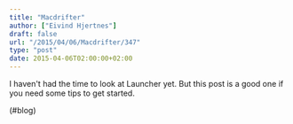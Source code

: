 ```yaml
---
title: "Macdrifter"
author: ["Eivind Hjertnes"]
draft: false
url: "/2015/04/06/Macdrifter/347"
type: "post"
date: 2015-04-06T02:00:00+02:00
---
```


I haven't had the time to look at Launcher yet. But this post is a good
one if you need some tips to get started.

(#blog)
